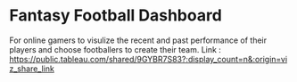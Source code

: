 # Fantasy Football Dashboard
For online gamers to visulize the recent and past performance of their players and choose footballers to create their team.
Link : https://public.tableau.com/shared/9GYBR7S83?:display_count=n&:origin=viz_share_link
